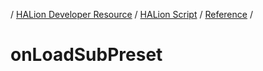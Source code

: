 / [HALion Developer Resource](../..//HALion-Developer-Resource.md) / [HALion Script](./HALion-Script.md) / [Reference](./Reference.md) /

# onLoadSubPreset

